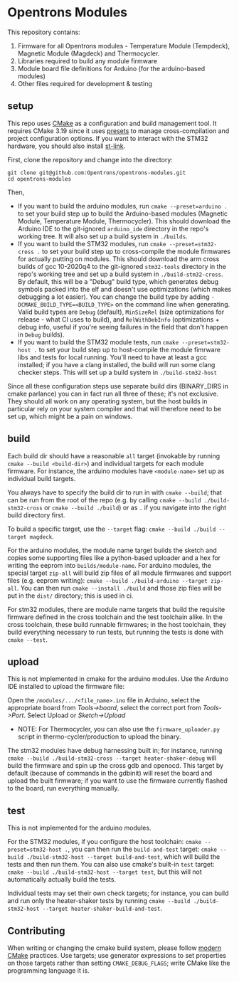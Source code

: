 # Opentrons Modules

This repository contains:
1. Firmware for all Opentrons modules - Temperature Module (Tempdeck),
Magnetic Module (Magdeck) and Thermocycler.
2. Libraries required to build any module firmware
3. Module board file definitions for Arduino (for the arduino-based modules)
4. Other files required for development & testing

## setup

This repo uses [CMake](https://cmake.org) as a configuration and build management tool. It requires
CMake 3.19 since it uses [presets](https://cmake.org/cmake/help/latest/manual/cmake-presets.7.html)
to manage cross-compilation and project configuration options. If you want to interact with the STM32 hardware, you should also install [st-link](https://github.com/stlink-org/stlink). 

First, clone the repository and change into the directory:

```
git clone git@github.com:Opentrons/opentrons-modules.git
cd opentrons-modules
```

Then,
- If you want to build the arduino modules, run `cmake --preset=arduino .` to set your build step up to build the Arduino-based modules (Magnetic Module, Temperature Module, Thermocycler). This should download the Arduino IDE to the git-ignored `arduino_ide` directory in the repo's working tree. It will also set up a build system in `./builds`.
- If you want to build the STM32 modules, run `cmake --preset=stm32-cross .` to set your build step up to cross-compile the module firmwares for actually putting on modules. This should download the arm cross builds of gcc 10-2020q4 to the git-ignored `stm32-tools` directory in the repo's working tree and set up a build system in `./build-stm32-cross`. By default, this will be a "Debug" build type, which generates debug symbols packed into the elf and doesn't use optimizations (which makes debugging a lot easier). You can change the build type by adding `-DCMAKE_BUILD_TYPE=<BUILD_TYPE>` on the command line when generating. Valid build types are `Debug` (default), `MinSizeRel` (size optimizations for release - what CI uses to build), and `RelWithDebInfo` (optimizations + debug info, useful if you're seeing failures in the field that don't happen in `Debug` builds).
- If you want to build the STM32 module tests, run `cmake --preset=stm32-host .` to set your build step up to host-compile the module fimrware libs and tests for local running. You'll need to have at least a gcc installed; if you have a clang installed, the build will run some clang checker steps. This will set up a build system in `./build-stm32-host`

Since all these configuration steps use separate build dirs (BINARY_DIRS in cmake parlance) you can in fact run all three of these; it's not exclusive. They should all work on any operating system, but the host builds in particular rely on your system compiler and that will therefore need to be set up, which might be a pain on windows.

## build

Each build dir should have a reasonable `all` target (invokable by running `cmake --build <build-dir>`) and individual targets for each module firmware. For instance, the arduino modules have `<module-name>` set up as individual build targets. 

You always have to specify the build dir to run in with `cmake --build`; that can be run from the root of the repo (e.g. by calling `cmake --build ./build-stm32-cross` or `cmake --build ./build`) or as `.` if you navigate into the right build directory first.

To build a specific target, use the `--target` flag: `cmake --build ./build --target magdeck`.

For the arduino modules, the module name target builds the sketch and copies some supporting files like a python-based uploader and a hex for writing the eeprom into `builds/module-name`. For arduino modules, the special target `zip-all` will build zip files of all module firmwares and support files (e.g. eeprom writing): `cmake --build ./build-arduino --target zip-all`. You can then run `cmake --install ./build` and those zip files will be put in the `dist/` directory; this is used in ci.

For stm32 modules, there are module name targets that build the requisite firmware defined in the cross toolchain and the test toolchain alike. In the cross toolchain, these build runnable firmwares; in the host toolchain, they build everything necessary to run tests, but running the tests is done with `cmake --test`.


## upload

This is not implemented in cmake for the arduino modules. Use the Arduino IDE installed to upload the firmware file:

Open the `/modules/.../<file_name>.ino` file in Arduino, select the appropriate board from _Tools->board_,
 select the correct port from _Tools->Port_. Select Upload or _Sketch->Upload_

* NOTE: For Thermocycler, you can also use the `firmware_uploader.py` script in thermo-cycler/production to upload the binary.

The stm32 modules have debug harnessing built in; for instance, running `cmake --build ./build-stm32-cross --target heater-shaker-debug` will build the firmware and spin up the cross gdb and openocd. This target by default (because of commands in the gdbinit) will reset the board and upload the built firmware; if you want to use the firmware currently flashed to the board, run everything manually.

## test

This is not implemented for the arduino modules.

For the STM32 modules, if you configure the host toolchain: `cmake --preset=stm32-host .`, you can then run the `build-and-test` target: `cmake --build ./build-stm32-host --target build-and-test`, which will build the tests and then run them. You can also use cmake's built-in `test` target: `cmake --build ./build-stm32-host --target test`, but this will not automatically actually build the tests.

Individual tests may set their own check targets; for instance, you can build and run only the heater-shaker tests by running `cmake --build ./build-stm32-host --target heater-shaker-build-and-test`.

## Contributing

When writing or changing the cmake build system, please follow [modern CMake](https://cliutils.gitlab.io/modern-cmake) practices. Use targets; use generator expressions to set properties on those targets rather than setting ``CMAKE_DEBUG_FLAGS``; write CMake like the programming language it is.
